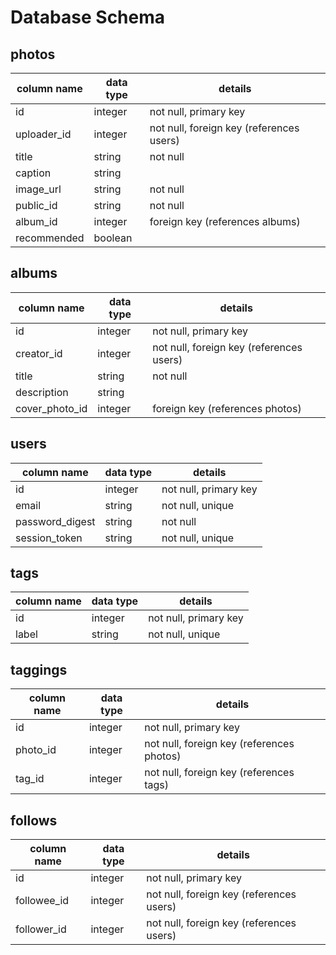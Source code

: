 # Database Schema

## photos
column name | data type | details
------------|-----------|-----------------------
id          | integer   | not null, primary key
uploader_id | integer   | not null, foreign key (references users)
title       | string    | not null
caption     | string    |
image_url   | string    | not null
public_id   | string    | not null
album_id    | integer   | foreign key (references albums)
recommended | boolean   |

## albums
column name    | data type | details
---------------|-----------|-----------------------
id             | integer   | not null, primary key
creator_id     | integer   | not null, foreign key (references users)
title          | string    | not null
description    | string    |
cover_photo_id | integer   | foreign key (references photos)

## users
column name     | data type | details
----------------|-----------|-----------------------
id              | integer   | not null, primary key
email           | string    | not null, unique
password_digest | string    | not null
session_token   | string    | not null, unique

## tags
column name | data type | details
------------|-----------|-----------------------
id          | integer   | not null, primary key
label       | string    | not null, unique

## taggings
column name | data type | details
------------|-----------|-----------------------
id          | integer   | not null, primary key
photo_id    | integer   | not null, foreign key (references photos)
tag_id      | integer   | not null, foreign key (references tags)

## follows
column name | data type | details
------------|-----------|-----------------------
id          | integer   | not null, primary key
followee_id | integer   | not null, foreign key (references users)
follower_id | integer   | not null, foreign key (references users)
